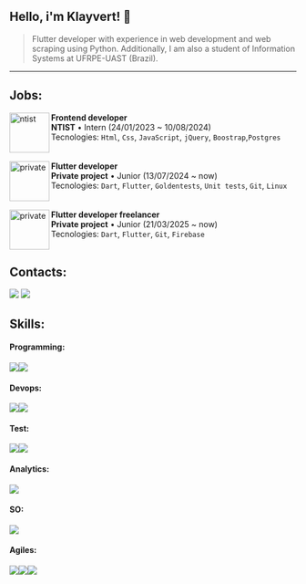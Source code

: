 

<h2>Hello, i'm <strong>Klayvert!</strong> 🌵</h2>

> Flutter developer with experience in web development and web scraping using Python. Additionally, I am also a student of Information Systems at UFRPE-UAST (Brazil).

---
 <h2>Jobs:</h2>

<img align="left" height="70px" width="70px" alt="ntist" src="https://avatars.githubusercontent.com/u/94800080?s=200&v=4)">

**Frontend developer** \
**NTIST** • Intern (24/01/2023 ~ 10/08/2024)\
Tecnologies: `Html`, `Css`, `JavaScript`, `jQuery`, `Boostrap`,`Postgres`\
<br>
<br>
<img align="left" height="70px" width="70px" alt="private" src="https://media.istockphoto.com/id/1417047920/vector/red-confidential-stamp.jpg?s=612x612&w=0&k=20&c=KpJw-M6Bvctr6SzOyST1qnHkvgdtQRG_GIc6cjJgw54=">
**Flutter developer** \
**Private project** • Junior (13/07/2024 ~ now)\
Tecnologies: `Dart`, `Flutter`, `Goldentests`, `Unit tests`, `Git`, `Linux`\
<br>
<br>
<img align="left" height="70px" width="70px" alt="private" src="https://media.istockphoto.com/id/1417047920/vector/red-confidential-stamp.jpg?s=612x612&w=0&k=20&c=KpJw-M6Bvctr6SzOyST1qnHkvgdtQRG_GIc6cjJgw54=">
**Flutter developer freelancer** \
**Private project** • Junior (21/03/2025 ~ now)\
Tecnologies: `Dart`, `Flutter`, `Git`, `Firebase`\
<br>
<h2> Contacts:</h2>
<a href = "https://api.whatsapp.com/send?phone=558788578096&text=Olá desenvolvedor, gostaria de conversar com você" target="_blank"><img src="https://img.shields.io/badge/Whatsapp-24891f?style=for-the-badge&logo=whatsapp&logoColor=white"></a>
<a href = "mailto:KlayRodrigs@gmail.com" target="_blank"><img src="https://img.shields.io/badge/Gmail-D14836?style=for-the-badge&logo=gmail&logoColor=white"></a>
<br>
<h2>Skills:</h2>
<h4>Programming:</h4>
<div style="display: flex;">
 <img src="https://img.shields.io/badge/Dart-2BB6F6?style=for-the-badge&logo=dart&logoColor=white">
 <img src="https://img.shields.io/badge/Flutter-2372D5?style=for-the-badge&logo=flutter&logoColor=white">
<!--  <img src="https://img.shields.io/badge/Python-yellow?style=for-the-badge&logo=python&logoColor=white"> -->
</div>
<h4>Devops:</h4>
<div style="display: flex;">
 <img src="https://img.shields.io/badge/Git*-D14836?style=for-the-badge&logo=git&logoColor=white">
 <img src="https://img.shields.io/badge/GitHub Actions-D14836?style=for-the-badge&logo=githubactions&logoColor=white"> 
</div>
<h4>Test:</h4>
<div style="display: flex;">
 <img src="https://img.shields.io/badge/Unit test-D14836?style=for-the-badge&logo=qa&logoColor=white">
 <img src="https://img.shields.io/badge/Widget test-D14836?style=for-the-badge&logo=devops&logoColor=white"> 
</div>
<h4>Analytics:</h4>
<div style="display: flex;">
  <img src="https://img.shields.io/badge/Amplitude-2063F0?style=for-the-badge&logo=amplitude&logoColor=white">
</div>
<h4>SO:</h4>
<div style="display: flex;">
  <img src="https://img.shields.io/badge/Linux-D14836?style=for-the-badge&logo=linux&logoColor=white">
</div>
<h4>Agiles:</h4>
<div style="display: flex;">
 <img src="https://img.shields.io/badge/Trello-085CD6?style=for-the-badge&logo=trello&logoColor=white">
 <img src="https://img.shields.io/badge/Slack-611F69?style=for-the-badge&logo=slack&logoColor=white">
 <img src="https://img.shields.io/badge/Jira-blue?style=for-the-badge&logo=jira&logoColor=white">
</div>
</div> 
